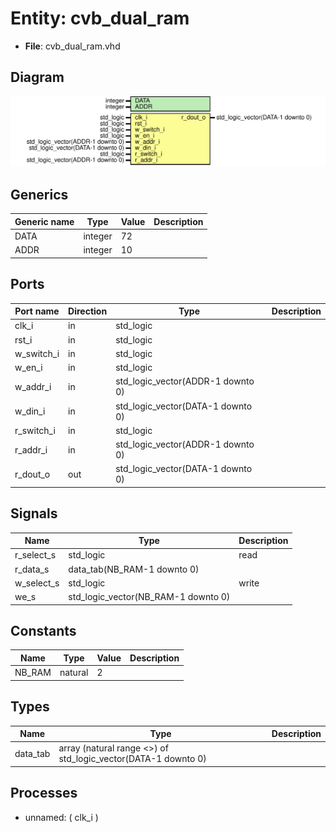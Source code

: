 # Entity: cvb_dual_ram

- **File**: cvb_dual_ram.vhd
## Diagram

![Diagram](cvb_dual_ram.svg "Diagram")
## Generics

| Generic name | Type    | Value | Description |
| ------------ | ------- | ----- | ----------- |
| DATA         | integer | 72    |             |
| ADDR         | integer | 10    |             |
## Ports

| Port name  | Direction | Type                              | Description |
| ---------- | --------- | --------------------------------- | ----------- |
| clk_i      | in        | std_logic                         |             |
| rst_i      | in        | std_logic                         |             |
| w_switch_i | in        | std_logic                         |             |
| w_en_i     | in        | std_logic                         |             |
| w_addr_i   | in        | std_logic_vector(ADDR-1 downto 0) |             |
| w_din_i    | in        | std_logic_vector(DATA-1 downto 0) |             |
| r_switch_i | in        | std_logic                         |             |
| r_addr_i   | in        | std_logic_vector(ADDR-1 downto 0) |             |
| r_dout_o   | out       | std_logic_vector(DATA-1 downto 0) |             |
## Signals

| Name       | Type                                | Description |
| ---------- | ----------------------------------- | ----------- |
| r_select_s | std_logic                           |  read       |
| r_data_s   | data_tab(NB_RAM-1 downto 0)         |             |
| w_select_s | std_logic                           |  write      |
| we_s       | std_logic_vector(NB_RAM-1 downto 0) |             |
## Constants

| Name   | Type    | Value | Description |
| ------ | ------- | ----- | ----------- |
| NB_RAM | natural |  2    |             |
## Types

| Name     | Type                                                           | Description |
| -------- | -------------------------------------------------------------- | ----------- |
| data_tab | array (natural range <>) of std_logic_vector(DATA-1 downto 0)  |             |
## Processes
- unnamed: ( clk_i )
